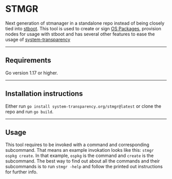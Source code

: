 # STMGR

Next generation of stmanager in a standalone repo instead of being closely tied into [stboot](https://git.glasklar.is/system-transparency/core/stboot).
This tool is used to create or sign [OS Packages](https://git.glasklar.is/system-transparency/core/system-transparency#os-package), provision nodes for usage with stboot and has several other features to ease the usage of [system-transparency](https://git.glasklar.is/system-transparency/core/system-transparency)

---

## Requirements

Go version 1.17 or higher.

---

## Installation instructions

Either run `go install system-transparency.org/stmgr@latest` or clone the repo and run `go build`.

---

## Usage

This tool requires to be invoked with a command and corresponding subcommand.
That means an example invokation looks like this: `stmgr ospkg create`.
In that example, `ospkg` is the command and `create` is the subcommand.
The best way to find out about all the commands and their subcommands is to run `stmgr -help` and follow the printed out instructions for further info.
